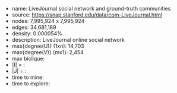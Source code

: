 * name:	LiveJournal social network and ground-truth communities
* source: https://snap.stanford.edu/data/com-LiveJournal.html
* nodes: 7,995,924 x 7,995,924
* edges: 34,681,189
* density: 0.000054%
* description: LiveJournal online social network
* max{degree(U)} (1xn): 14,703
* max{degree(V)} (mx1): 2,454
* max biclique: 
* |I| = : 
* |J| = : 
* time to mine: 
* time to explore: 
